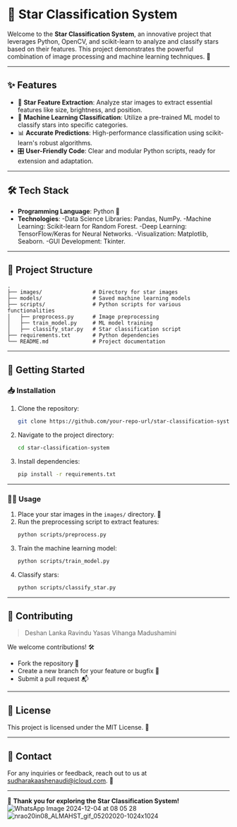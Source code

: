 # 🌌 Star Classification System

Welcome to the **Star Classification System**, an innovative project that leverages Python, OpenCV, and scikit-learn to analyze and classify stars based on their features. This project demonstrates the powerful combination of image processing and machine learning techniques. 🌟

---

## ✨ Features

- 🌠 **Star Feature Extraction**: Analyze star images to extract essential features like size, brightness, and position.
- 🧠 **Machine Learning Classification**: Utilize a pre-trained ML model to classify stars into specific categories.
- 📊 **Accurate Predictions**: High-performance classification using scikit-learn's robust algorithms.
- 🎛 **User-Friendly Code**: Clear and modular Python scripts, ready for extension and adaptation.

---

## 🛠️ Tech Stack

- **Programming Language**: Python 🐍
- **Technologies**:
 -Data Science Libraries: Pandas, NumPy.
 -Machine Learning: Scikit-learn for Random Forest.
 -Deep Learning: TensorFlow/Keras for Neural Networks.
 -Visualization: Matplotlib, Seaborn.
 -GUI Development: Tkinter.

---

## 📂 Project Structure

```
.
├── images/                # Directory for star images
├── models/                # Saved machine learning models
├── scripts/               # Python scripts for various functionalities
│   ├── preprocess.py      # Image preprocessing
│   ├── train_model.py     # ML model training
│   ├── classify_star.py   # Star classification script
├── requirements.txt       # Python dependencies
└── README.md              # Project documentation
```

---

## 🚀 Getting Started

### 📥 Installation

1. Clone the repository:
   ```bash
   git clone https://github.com/your-repo-url/star-classification-system.git
   ```

2. Navigate to the project directory:
   ```bash
   cd star-classification-system
   ```

3. Install dependencies:
   ```bash
   pip install -r requirements.txt
   ```

---

### 🧑‍💻 Usage

1. Place your star images in the `images/` directory. 🌌
2. Run the preprocessing script to extract features:
   ```bash
   python scripts/preprocess.py
   ```
3. Train the machine learning model:
   ```bash
   python scripts/train_model.py
   ```
4. Classify stars:
   ```bash
   python scripts/classify_star.py
   ```


---

## 🤝 Contributing

>Deshan Lanka
>Ravindu Yasas
>Vihanga Madushamini

We welcome contributions! 🛠️

- Fork the repository 🍴
- Create a new branch for your feature or bugfix 🌿
- Submit a pull request 📬

---

## 📜 License

This project is licensed under the MIT License. 📄

---

## 📧 Contact

For any inquiries or feedback, reach out to us at [sudharakaashenaudi@icloud.com](mailto:sudharakaae7@gmail.com). 💬

---

🌟 **Thank you for exploring the Star Classification System!**
![WhatsApp Image 2024-12-04 at 08 05 28](https://github.com/user-attachments/assets/d4031535-9a93-4b81-9131-f7a103b7cf49)
![nrao20in08_ALMAHST_gif_05202020-1024x1024](https://github.com/user-attachments/assets/ea7253cd-d637-439e-9a16-0bc268f3aea6)


